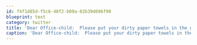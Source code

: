 ```yaml
---
id: f4f1d85d-f5c6-48f2-b09a-02b39d696f90
blueprint: text
category: twitter
title: 'Dear Office-child:  Please put your dirty paper towels in the garbage, not in my bike helmet #Areyou5YearsOld?'
caption: 'Dear Office-child:  Please put your dirty paper towels in the garbage, not in my bike helmet <span class="hashtag hashtag_local">#<a href="http://tweettemp.darylchymko.ca/?tag=areyou5yearsold">Areyou5YearsOld</a>?'
---
```

